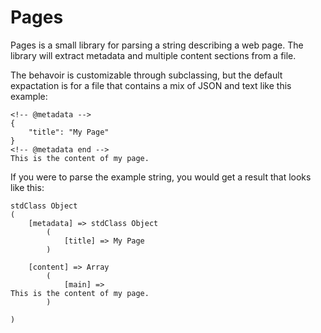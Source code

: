 # Pages

Pages is a small library for parsing a string describing a web page. The library will extract metadata and multiple content sections from a file.

The behavoir is customizable through subclassing, but the default expactation is for a file that contains a mix of JSON and text like this example:

```
<!-- @metadata -->
{
    "title": "My Page"
}
<!-- @metadata end -->
This is the content of my page.
```

If you were to parse the example string, you would get a result that looks like this:

```
stdClass Object
(
    [metadata] => stdClass Object
        (
            [title] => My Page
        )

    [content] => Array
        (
            [main] =>
This is the content of my page.
        )

)
```
